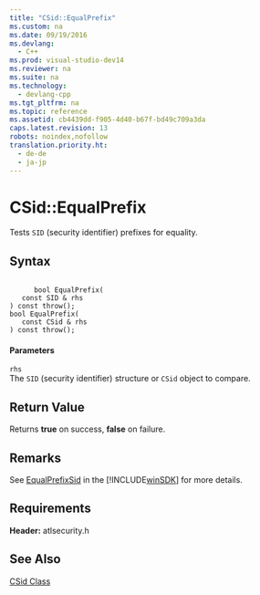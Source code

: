 ```yaml
---
title: "CSid::EqualPrefix"
ms.custom: na
ms.date: 09/19/2016
ms.devlang: 
  - C++
ms.prod: visual-studio-dev14
ms.reviewer: na
ms.suite: na
ms.technology: 
  - devlang-cpp
ms.tgt_pltfrm: na
ms.topic: reference
ms.assetid: cb4439dd-f905-4d40-b67f-bd49c709a3da
caps.latest.revision: 13
robots: noindex,nofollow
translation.priority.ht: 
  - de-de
  - ja-jp
---
```

# CSid::EqualPrefix
Tests `SID` (security identifier) prefixes for equality.  
  
## Syntax  
  
```  
  
      bool EqualPrefix(  
   const SID & rhs   
) const throw();  
bool EqualPrefix(  
   const CSid & rhs   
) const throw();  
```  
  
#### Parameters  
 `rhs`  
 The `SID` (security identifier) structure or `CSid` object to compare.  
  
## Return Value  
 Returns **true** on success, **false** on failure.  
  
## Remarks  
 See [EqualPrefixSid](http://msdn.microsoft.com/library/windows/desktop/aa446621) in the [!INCLUDE[winSDK](../vs140/includes/winSDK_md.md)] for more details.  
  
## Requirements  
 **Header:** atlsecurity.h  
  
## See Also  
 [CSid Class](../vs140/CSid-Class.md)